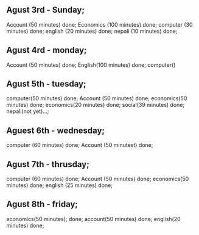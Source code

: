 ## Agust 3rd - Sunday; 

Account (50 minutes) done; 
Economics (100 minutes) done;
computer (30 minutes) done;
english (20 minutes) done;
nepali (10 minutes) done;


## Agust 4rd - monday; 
Account (50 minutes) done; 
English(100 minutes) done; 
computer()

## Agust 5th - tuesday; 
computer(50 minutes) done; 
Account (50 minutes) done; 
economics(50 minutes) done; 
economics(20 minutes) done; 
social(39 minutes) done;
nepali(not yet)...; 

## Aguest 6th - wednesday; 
computer (60 minutes) done; 
Account (50 minutest) done; 

## Agust 7th - thrusday; 
computer (60 minutes) done; 
Account (50 minutes) done; 
economics(50 minutes) done; 
english (25 minutes) done; 

## Agust 8th - friday; 
economics(50 minutes); done; 
account(50 minutes) done; 
english(20 minutes) done; 